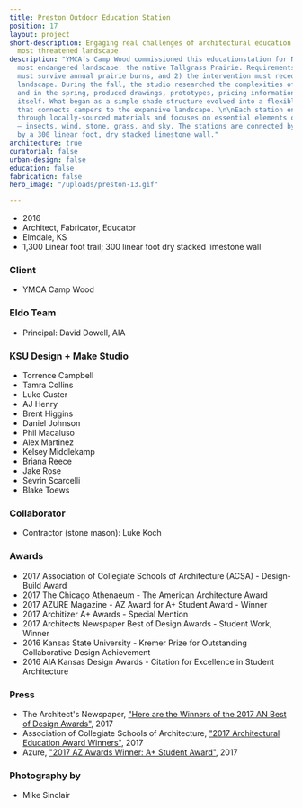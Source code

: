 ```yaml
---
title: Preston Outdoor Education Station
position: 17
layout: project
short-description: Engaging real challenges of architectural education in North America’s
  most threatened landscape.
description: "YMCA’s Camp Wood commissioned this educationstation for North America’s
  most endangered landscape: the native Tallgrass Prairie. Requirements were: 1) it
  must survive annual prairie burns, and 2) the intervention must recede into the
  landscape. During the fall, the studio researched the complexities of the site,
  and in the spring, produced drawings, prototypes, pricing information, and the project
  itself. What began as a simple shade structure evolved into a flexible platform
  that connects campers to the expansive landscape. \n\nEach station engages the environment
  through locally-sourced materials and focuses on essential elements of the prairie
  — insects, wind, stone, grass, and sky. The stations are connected by a path anchored
  by a 300 linear foot, dry stacked limestone wall."
architecture: true
curatorial: false
urban-design: false
education: false
fabrication: false
hero_image: "/uploads/preston-13.gif"

---
```

- 2016
- Architect, Fabricator, Educator
- Elmdale, KS
- 1,300 Linear foot trail; 300 linear foot dry stacked limestone wall

### Client
- YMCA Camp Wood

### Eldo Team
- Principal: David Dowell, AIA

### KSU Design + Make Studio
- Torrence Campbell
- Tamra Collins
- Luke Custer
- AJ Henry
- Brent Higgins
- Daniel Johnson
- Phil Macaluso
- Alex Martinez
- Kelsey Middlekamp
- Briana Reece
- Jake Rose
- Sevrin Scarcelli
- Blake Toews

### Collaborator
- Contractor (stone mason): Luke Koch

### Awards
- 2017 Association of Collegiate Schools of Architecture (ACSA) - Design-Build Award
- 2017 The Chicago Athenaeum - The American Architecture Award
- 2017 AZURE Magazine - AZ Award for A+ Student Award - Winner
- 2017 Architizer A+ Awards - Special Mention
- 2017 Architects Newspaper Best of Design Awards - Student Work, Winner
- 2016 Kansas State University - Kremer Prize for Outstanding Collaborative Design Achievement
- 2016 AIA Kansas Design Awards - Citation for Excellence in Student Architecture

### Press
- The Architect's Newspaper, ["Here are the Winners of the 2017 AN Best of Design Awards"](https://archpaper.com/2017/12/winners-2017-an-best-design-awards/#gallery-0-slide-0 "Here are the Winners of the 2017 AN Best of Design Awards"), 2017
- Association of Collegiate  Schools of Architecture, ["2017 Architectural Education Award Winners"](http://www.acsa-arch.org/programs-events/awards/archives/2017-architectural-education-award-winners "2017 Architectural Education Award Winners"), 2017
- Azure, ["2017 AZ Awards Winner: A+ Student Award"](https://www.azuremagazine.com/article/2017-az-awards-winner-a-student-award/ "2017 AZ Awards Winner: A+ Student Award"), 2017

### Photography by
- Mike Sinclair